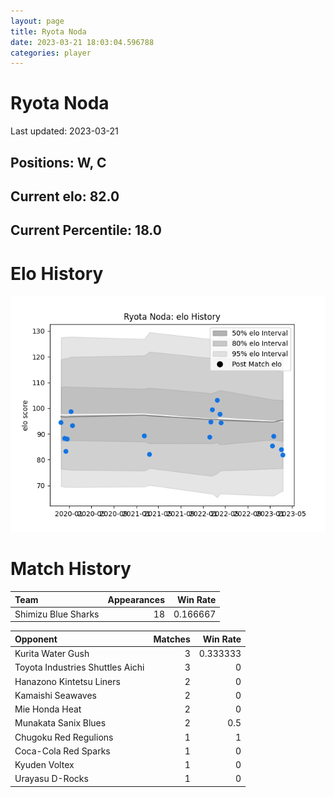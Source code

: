```yaml
---  
layout: page  
title: Ryota Noda  
date: 2023-03-21 18:03:04.596788  
categories: player  
---
```

# Ryota Noda


Last updated: 2023-03-21
## Positions: W, C

## Current elo: 82.0

## Current Percentile: 18.0

# Elo History


![elo history](history_RyotaNoda.png)
# Match History


| Team                |   Appearances |   Win Rate |
|:--------------------|--------------:|-----------:|
| Shimizu Blue Sharks |            18 |   0.166667 |

| Opponent                         |   Matches |   Win Rate |
|:---------------------------------|----------:|-----------:|
| Kurita Water Gush                |         3 |   0.333333 |
| Toyota Industries Shuttles Aichi |         3 |   0        |
| Hanazono Kintetsu Liners         |         2 |   0        |
| Kamaishi Seawaves                |         2 |   0        |
| Mie Honda Heat                   |         2 |   0        |
| Munakata Sanix Blues             |         2 |   0.5      |
| Chugoku Red Regulions            |         1 |   1        |
| Coca-Cola Red Sparks             |         1 |   0        |
| Kyuden Voltex                    |         1 |   0        |
| Urayasu D-Rocks                  |         1 |   0        |
